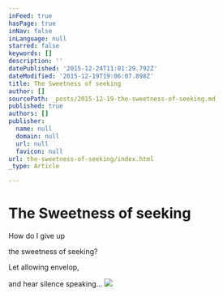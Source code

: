 ```yaml
---
inFeed: true
hasPage: true
inNav: false
inLanguage: null
starred: false
keywords: []
description: ''
datePublished: '2015-12-24T11:01:29.792Z'
dateModified: '2015-12-19T19:06:07.898Z'
title: The Sweetness of seeking
author: []
sourcePath: _posts/2015-12-19-the-sweetness-of-seeking.md
published: true
authors: []
publisher:
  name: null
  domain: null
  url: null
  favicon: null
url: the-sweetness-of-seeking/index.html
_type: Article

---
```

# The Sweetness of seeking

How do I give up

the sweetness of seeking?

Let allowing envelop,

and hear silence speaking...
![](https://s3-us-west-2.amazonaws.com/the-grid-img/p/c83fd84c7393e6c798e2cbfd408e8ec8d7adb6bc.jpg)